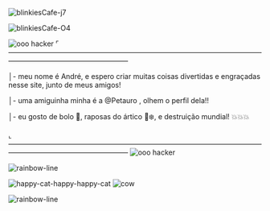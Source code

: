 ![blinkiesCafe-j7](https://github.com/AndreVictor31/AndreVictor31/assets/169856691/ccb93a8f-7b44-4798-a63c-1b022dc7634d)

![blinkiesCafe-O4](https://github.com/AndreVictor31/AndreVictor31/assets/169856691/d6e10323-113e-451f-bfe5-0aa765b39a20)


![ooo hacker](https://github.com/AndreVictor31/AndreVictor31/assets/169856691/1c24a455-d652-47a1-b0ef-5f3fff60423f)
 ⌜—————————————————————————————————————————————————————

│- meu nome é André, e espero criar muitas coisas divertidas e engraçadas nesse site, junto de meus amigos!

│- uma amiguinha minha é a @Petauro , olhem o perfil dela!!

│- eu gosto de bolo 🎂, raposas do ártico 🦊❄️, e destruição mundial! 💥💥💥

 ⌞—————————————————————————————————————————————————————
![ooo hacker](https://github.com/AndreVictor31/AndreVictor31/assets/169856691/ff34de38-9404-4ac4-a1fb-ce105d134fec)


<!---
AndreVictor31/AndreVictor31 is a ✨ special ✨ repository because its `README.md` (this file) appears on your GitHub profile.
You can click the Preview link to take a look at your changes.
--->
![rainbow-line](https://github.com/AndreVictor31/AndreVictor31/assets/169856691/16e0206d-aa8d-4e63-bd29-59d692e9d7f4)

![happy-cat-happy-happy-cat](https://github.com/AndreVictor31/AndreVictor31/assets/169856691/4b04182f-5e7b-4f51-bd8e-5e85096f2c12)
![cow](https://github.com/AndreVictor31/AndreVictor31/assets/169856691/a932b922-eb0e-40e2-ac2d-4c1a8a65987a)

![rainbow-line](https://github.com/AndreVictor31/AndreVictor31/assets/169856691/2a228a62-a103-4bda-a55c-11b3acbb3edf)
